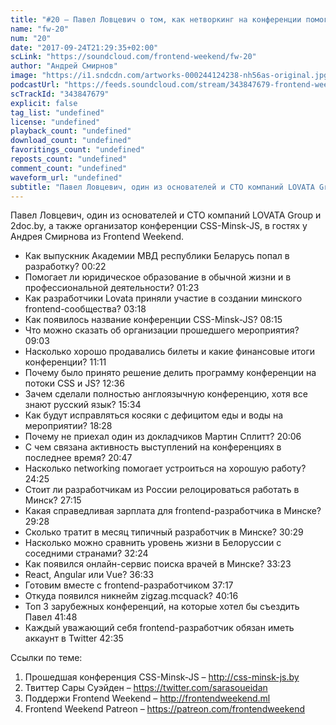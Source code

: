 ```yaml
---
title: "#20 – Павел Ловцевич о том, как нетворкинг на конференции помогает переехать за рубеж"
name: "fw-20"
num: "20"
date: "2017-09-24T21:29:35+02:00"
scLink: "https://soundcloud.com/frontend-weekend/fw-20"
author: "Андрей Смирнов"
image: "https://i1.sndcdn.com/artworks-000244124238-nh56as-original.jpg"
podcastUrl: "https://feeds.soundcloud.com/stream/343847679-frontend-weekend-fw-20.m4a"
scTrackId: "343847679"
explicit: false
tag_list: "undefined"
license: "undefined"
playback_count: "undefined"
download_count: "undefined"
favoritings_count: "undefined"
reposts_count: "undefined"
comment_count: "undefined"
waveform_url: "undefined"
subtitle: "Павел Ловцевич, один из основателей и CTO компаний LOVATA Group и 2doc.by, а также организатор конференции CSS-Minsk-JS, в гостях у Андрея Смирнова из Frontend Weekend."
---
```

Павел Ловцевич, один из основателей и CTO компаний LOVATA Group и 2doc.by, а также организатор конференции CSS-Minsk-JS, в гостях у Андрея Смирнова из Frontend Weekend.

- Как выпускник Академии МВД республики Беларусь попал в разработку? <timecode sec="22">00:22</timecode>
- Помогает ли юридическое образование в обычной жизни и в профессиональной деятельности? <timecode sec="83">01:23</timecode>
- Как разработчики Lovata приняли участие в создании минского frontend-сообщества? <timecode sec="198">03:18</timecode>
- Как появилось название конференции CSS-Minsk-JS? <timecode sec="495">08:15</timecode>
- Что можно сказать об организации прошедшего мероприятия? <timecode sec="543">09:03</timecode>
- Насколько хорошо продавались билеты и какие финансовые итоги конференции? <timecode sec="671">11:11</timecode>
- Почему было принято решение делить программу конференции на потоки CSS и JS? <timecode sec="756">12:36</timecode>
- Зачем сделали полностью англоязычную конференцию, хотя все знают русский язык? <timecode sec="934">15:34</timecode>
- Как будут исправляться косяки с дефицитом еды и воды на мероприятии? <timecode sec="1108">18:28</timecode>
- Почему не приехал один из докладчиков Мартин Сплитт? <timecode sec="1206">20:06</timecode>
- С чем связана активность выступлений на конференциях в последнее время? <timecode sec="1247">20:47</timecode>
- Насколько networking помогает устроиться на хорошую работу? <timecode sec="1465">24:25</timecode>
- Стоит ли разработчикам из России релоцироваться работать в Минск? <timecode sec="1635">27:15</timecode>
- Какая справедливая зарплата для frontend-разработчика в Минске? <timecode sec="1768">29:28</timecode>
- Сколько тратит в месяц типичный разработчик в Минске? <timecode sec="1829">30:29</timecode>
- Насколько можно сравнить уровень жизни в Белоруссии с соседними странами? <timecode sec="1944">32:24</timecode>
- Как появился онлайн-сервис поиска врачей в Минске? <timecode sec="2003">33:23</timecode>
- React, Angular или Vue? <timecode sec="2193">36:33</timecode>
- Готовим вместе с frontend-разработчиком <timecode sec="2237">37:17</timecode>
- Откуда появился никнейм zigzag.mcquack? <timecode sec="2416">40:16</timecode>
- Топ 3 зарубежных конференций, на которые хотел бы съездить Павел <timecode sec="2508">41:48</timecode>
- Каждый уважающий себя frontend-разработчик обязан иметь аккаунт в Twitter <timecode sec="2555">42:35</timecode>

Ссылки по теме:
1) Прошедшая конференция CSS-Minsk-JS – http://css-minsk-js.by
2) Твиттер Сары Суэйден – https://twitter.com/sarasoueidan
3) Поддержи Frontend Weekend – http://frontendweekend.ml
4) Frontend Weekend Patreon – https://patreon.com/frontendweekend